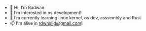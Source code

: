 - 👋 Hi, I’m Radwan
- 👀 I’m interested in os development!
- 🌱 I’m currently learning linux kernel, os dev, asssembly and Rust
- 📫 I'm alive in rdwnsjjd@gmail.com!

<!---
rdwnsjjd/rdwnsjjd is a ✨ special ✨ repository because its `README.md` (this file) appears on your GitHub profile.
You can click the Preview link to take a look at your changes.
--->
